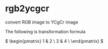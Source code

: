 # rgb2ycgcr
convert RGB image to YCgCr image

The following is transformation formula

$ \begin{pmatrix} 1 & 2 \\ 3 & 4 \\ \end{pmatrix} $
